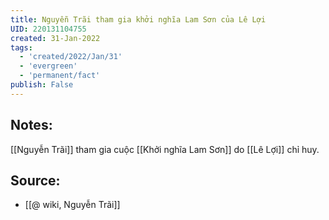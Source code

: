 ```yaml
---
title: Nguyễn Trãi tham gia khởi nghĩa Lam Sơn của Lê Lợi
UID: 220131104755
created: 31-Jan-2022
tags:
  - 'created/2022/Jan/31'
  - 'evergreen'
  - 'permanent/fact'
publish: False
---
```

## Notes:
[[Nguyễn Trãi]] tham gia cuộc [[Khởi nghĩa Lam Sơn]] do [[Lê Lợi]] chỉ huy.

## Source:
- [[@ wiki, Nguyễn Trãi]]


